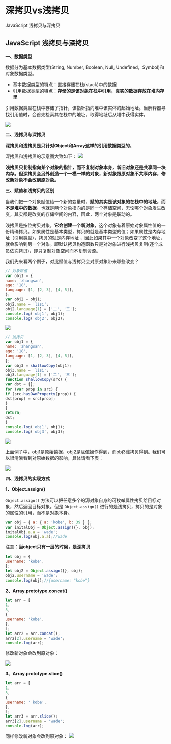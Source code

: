 # 深拷贝vs浅拷贝

JavaScript 浅拷贝与深拷贝

## JavaScript 浅拷贝与深拷贝

**一、数据类型**

数据分为基本数据类型\(String, Number, Boolean, Null, Undefined，Symbol\)和对象数据类型。

* 基本数据类型的特点：直接存储在栈\(stack\)中的数据
* 引用数据类型的特点：**存储的是该对象在栈中引用，真实的数据存放在堆内存里**

引用数据类型在栈中存储了指针，该指针指向堆中该实体的起始地址。当解释器寻找引用值时，会首先检索其在栈中的地址，取得地址后从堆中获得实体。

![](http://zhouxianfei.gitee.io/imgstore/front/frontEndMap/5.1.png)

**二、浅拷贝与深拷贝**

**深拷贝和浅拷贝是只针对Object和Array这样的引用数据类型的**。

深拷贝和浅拷贝的示意图大致如下： ![](http://zhouxianfei.gitee.io/imgstore/front/frontEndMap/5.2.png)

**浅拷贝只复制指向某个对象的指针，而不复制对象本身，新旧对象还是共享同一块内存。但深拷贝会另外创造一个一模一样的对象，新对象跟原对象不共享内存，修改新对象不会改到原对象。**

**三、赋值和浅拷贝的区别**

当我们把一个对象赋值给一个新的变量时，**赋的其实是该对象的在栈中的地址，而不是堆中的数据**。也就是两个对象指向的是同一个存储空间，无论哪个对象发生改变，其实都是改变的存储空间的内容，因此，两个对象是联动的。

浅拷贝是按位拷贝对象，**它会创建一个新对象**，这个对象有着原始对象属性值的一份精确拷贝。如果属性是基本类型，拷贝的就是基本类型的值；如果属性是内存地址（引用类型），拷贝的就是内存地址 ，因此如果其中一个对象改变了这个地址，就会影响到另一个对象。即默认拷贝构造函数只是对对象进行浅拷贝复制\(逐个成员依次拷贝\)，即只复制对象空间而不复制资源。

我们先来看两个例子，对比赋值与浅拷贝会对原对象带来哪些改变？

```javascript
// 对象赋值
var obj1 = {
name: 'zhangsan',
age: '18',
language: [1, [2, 3], [4, 5]],
};
var obj2 = obj1;
obj2.name = 'lisi';
obj2.language[1] = ['二', '三'];
console.log('obj1', obj1);
console.log('obj2', obj2);
```

![](http://zhouxianfei.gitee.io/imgstore/front/frontEndMap/5.3.png)

```javascript
// 浅拷贝
var obj1 = {
name: 'zhangsan',
age: '18',
language: [1, [2, 3], [4, 5]],
};
var obj3 = shallowCopy(obj1);
obj3.name = 'lisi';
obj3.language[1] = ['二', '三'];
function shallowCopy(src) {
var dst = {};
for (var prop in src) {
if (src.hasOwnProperty(prop)) {
dst[prop] = src[prop];
}
}
return;
dst;
}
console.log('obj1', obj1);
console.log('obj3', obj3);
```

![](http://zhouxianfei.gitee.io/imgstore/front/frontEndMap/5.4.png)

上面例子中，obj1是原始数据，obj2是赋值操作得到，而obj3浅拷贝得到。我们可以很清晰看到对原始数据的影响，具体请看下表：

![](http://zhouxianfei.gitee.io/imgstore/front/frontEndMap/5.5.png)

**四、浅拷贝的实现方式**

**1、Object.assign\(\)**

`Object.assign()` 方法可以把任意多个的源对象自身的可枚举属性拷贝给目标对象，然后返回目标对象。但是 `Object.assign()` 进行的是浅拷贝，拷贝的是对象的属性的引用，而不是对象本身。

```javascript
var obj = { a: { a: 'kobe', b: 39 } };
var initalObj = Object.assign({}, obj);
initalObj.a.a = 'wade';
console.log(obj.a.a);//wade
```

注意：**当object只有一层的时候，是深拷贝**

```javascript
let obj = {
username: 'kobe',
};
let obj2 = Object.assign({}, obj);
obj2.username = 'wade';
console.log(obj);//{username: "kobe"}
```

**2、Array.prototype.concat\(\)**

```javascript
let arr = [
1,
3,
{
username: 'kobe',
},
];
let arr2 = arr.concat();
arr2[2].username = 'wade';
console.log(arr);
```

修改新对象会改到原对象：

![](http://zhouxianfei.gitee.io/imgstore/front/frontEndMap/5.6.png)

**3、Array.prototype.slice\(\)**

```javascript
let arr = [
1,
3,
{
username: ' kobe',
},
];
let arr3 = arr.slice();
arr3[2].username = 'wade';
console.log(arr);
```

同样修改新对象会改到原对象： ![](http://zhouxianfei.gitee.io/imgstore/front/frontEndMap/5.7.png)

